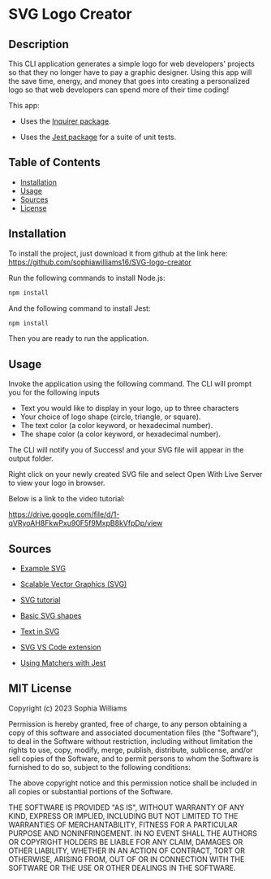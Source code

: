 # SVG Logo Creator

## Description 
This CLI application generates a simple logo for web developers' projects so that they no longer have to pay a graphic designer. Using this app will the save time, energy, and money that goes into creating a personalized logo so that web developers can spend more of their time coding! 

This app: 
  * Uses the [Inquirer package](https://www.npmjs.com/package/inquirer/v/8.2.4).

  * Uses the [Jest package](https://www.npmjs.com/package/jest) for a suite of unit tests.



## Table of Contents 
- [Installation](#installation)
- [Usage](#usage)
- [Sources](#sources)
- [License](#license)



## Installation 

To install the project, just download it from github at the link here: https://github.com/sophiawilliams16/SVG-logo-creator 

Run the following commands to install Node.js:

```bash
npm install 
```

And the following command to install Jest: 

```bash
npm install 
```

Then you are ready to run the application. 



## Usage 

Invoke the application using the following command. The CLI will prompt you for the following inputs 
  * Text you would like to display in your logo, up to three characters 
  * Your choice of logo shape (circle, triangle, or square). 
  * The text color (a color keyword, or hexadecimal number).
  * The shape color (a color keyword, or hexadecimal number).

The CLI will notify you of Success! and your SVG file will appear in the output folder. 

Right click on your newly created SVG file and select Open With Live Server to view your logo in browser. 

Below is a link to the video tutorial: 

https://drive.google.com/file/d/1-qVRyoAH8FkwPxu90F5f9MxpB8kVfpDp/view



## Sources 

* [Example SVG](https://static.fullstack-bootcamp.com/fullstack-ground/module-10/circle.svg)

* [Scalable Vector Graphics (SVG)](https://en.wikipedia.org/wiki/Scalable_Vector_Graphics)

* [SVG tutorial](https://developer.mozilla.org/en-US/docs/Web/SVG/Tutorial)

* [Basic SVG shapes](https://developer.mozilla.org/en-US/docs/Web/SVG/Tutorial/Basic_Shapes)

* [Text in SVG](https://developer.mozilla.org/en-US/docs/Web/SVG/Tutorial/Texts)

* [SVG VS Code extension](https://marketplace.visualstudio.com/items?itemName=jock.svg)

* [Using Matchers with Jest](https://jestjs.io/docs/using-matchers)



## MIT License 

Copyright (c) 2023 Sophia Williams

Permission is hereby granted, free of charge, to any person obtaining a copy
of this software and associated documentation files (the "Software"), to deal
in the Software without restriction, including without limitation the rights
to use, copy, modify, merge, publish, distribute, sublicense, and/or sell
copies of the Software, and to permit persons to whom the Software is
furnished to do so, subject to the following conditions:

The above copyright notice and this permission notice shall be included in all
copies or substantial portions of the Software.

THE SOFTWARE IS PROVIDED "AS IS", WITHOUT WARRANTY OF ANY KIND, EXPRESS OR
IMPLIED, INCLUDING BUT NOT LIMITED TO THE WARRANTIES OF MERCHANTABILITY,
FITNESS FOR A PARTICULAR PURPOSE AND NONINFRINGEMENT. IN NO EVENT SHALL THE
AUTHORS OR COPYRIGHT HOLDERS BE LIABLE FOR ANY CLAIM, DAMAGES OR OTHER
LIABILITY, WHETHER IN AN ACTION OF CONTRACT, TORT OR OTHERWISE, ARISING FROM,
OUT OF OR IN CONNECTION WITH THE SOFTWARE OR THE USE OR OTHER DEALINGS IN THE
SOFTWARE.



